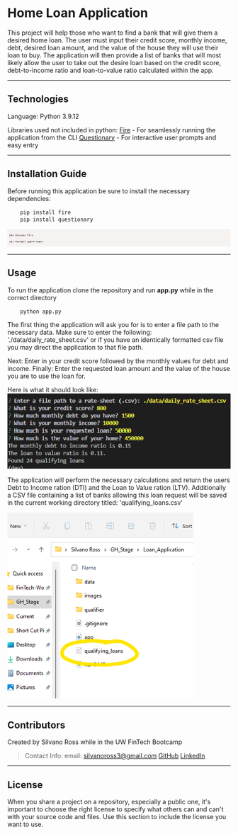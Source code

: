 # Home Loan Application 

This project will help those who want to find a bank that will give them a desired home loan. The user must input their credit score, monthly income, debt, desired loan amount, and the value of the house they will use their loan to buy. The application will then provide a list of banks that will most likely allow the user to take out the desire loan based on the credit score, debt-to-income ratio and loan-to-value ratio calculated within the app. 

---

## Technologies

Language: Python 3.9.12 

Libraries used not included in python:
[Fire](https://github.com/google/python-fire) - For seamlessly running the application from the CLI
[Questionary](https://github.com/tmbo/questionary) - For interactive user prompts and easy entry

---

## Installation Guide

Before running this application be sure to install the necessary dependencies:

```python
    pip install fire
    pip install questionary
```
![Library Installation](images/installation_guide.png)

---

## Usage

To run the application clone the repository and run **app.py** while in the correct directory 

```python
    python app.py
```

The first thing the application will ask you for is to enter a file path to the 
necessary data. Make sure to enter the following: './data/daily_rate_sheet.csv' 
or if you have an identically formatted csv file you may direct the application to 
that file path.

Next: Enter in your credit score followed by the monthly values for debt and income. 
Finally: Enter the requested loan amount and the value of the house you are to use the loan for.

Here is what it should look like:
![app_demo](images/app_example_1.png)

The application will perform the necessary calculations and return the users 
Debt to Income ration (DTI) and the Loan to Value ration (LTV).
Additionally a CSV file containing a list of banks allowing this loan request will be saved in the current working directory titled:
'qualifying_loans.csv'

![qual_loans](images/qual_loans.png)


---

## Contributors

Created by Silvano Ross while in the UW FinTech Bootcamp
> Contact Info:
> email: silvanoross3@gmail.com
> [GitHub](https://github.com/silvanoross)
> [LinkedIn](https://www.linkedin.com/in/silvano-ross-b6a15a93/)

---

## License

When you share a project on a repository, especially a public one, it's important to choose the right license to specify what others can and can't with your source code and files. Use this section to include the license you want to use.

